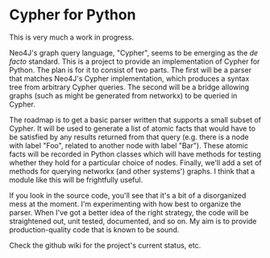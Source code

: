 # Cypher for Python

This is very much a work in progress.

Neo4J's graph query language, "Cypher", seems to be emerging as the _de facto_ standard. This is a
project to provide an implementation of Cypher for Python. The plan is for it to consist of two parts.
The first will be a parser that matches Neo4J's Cypher implementation, which produces a syntax tree
from arbitrary Cypher queries. The second will be a bridge allowing graphs (such as might be
generated from networkx) to be queried in Cypher.

The roadmap is to get a basic parser written that supports a small subset of Cypher. It will be used
to generate a list of atomic facts that would have to be satisfied by any results returned from that
query (e.g. there is a node with label "Foo", related to another node with label "Bar"). These atomic
facts will be recorded in Python classes which will have methods for testing whether they hold for
a particular choice of nodes. Finally, we'll add a set of methods for querying networkx (and other
systems') graphs. I think that a module like this will be frightfully useful.

If you look in the source code, you'll see that it's a bit of a disorganized mess at the moment.
I'm experimenting with how best to organize the parser. When I've got a better idea of the right
strategy, the code will be straightened out, unit tested, documented, and so on. My aim is to
provide production-quality code that is known to be sound.

Check the github wiki for the project's current status, etc.
